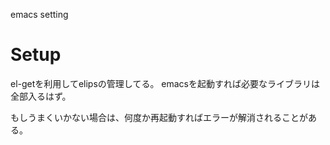 emacs setting

# Setup

el-getを利用してelipsの管理してる。
emacsを起動すれば必要なライブラリは全部入るはず。

もしうまくいかない場合は、何度か再起動すればエラーが解消されることがある。
